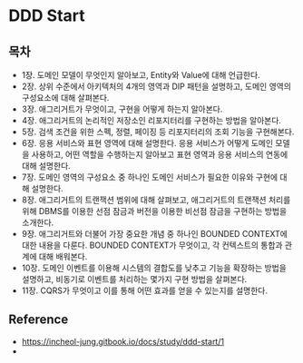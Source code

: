 # DDD Start
## 목차
- 1장. 도메인 모델이 무엇인지 알아보고, Entity와 Value에 대해 언급한다.
- 2장. 상위 수준에서 아키텍처의 4개의 영역과 DIP 패턴을 설명하고, 도메인 영역의 구성요소에 대해 살펴본다.
- 3장. 애그리거트가 무엇이고, 구현을 어떻게 하는지 알아본다.
- 4장. 애그리거트의 논리적인 저장소인 리포지터리를 구현하는 방법을 알아본다.
- 5장. 검색 조건을 위한 스펙, 정렬, 페이징 등 리포지터리의 조회 기능을 구현해본다.
- 6장. 응용 서비스와 표현 영역에 대해 설명한다. 응용 서비스가 어떻게 도메인 모델을 사용하고, 어떤 역할을 수행하는지 알아보고 표현 영역과 응용 서비스의 연동에 대해 설명한다.
- 7장. 도메인 영역의 구성요소 중 하나인 도메인 서비스가 필요한 이유와 구현에 대해 설명한다.
- 8장. 애그리거트의 트랜잭션 범위에 대해 살펴보고, 애그리거트의 트랜잭션 처리를 위해 DBMS를 이용한 선점 잠금과 버전을 이용한 비선점 잠금을 구현하는 방법을 소개한다.
- 9장. 애그리거트와 더불어 가장 중요한 개념 중 하나인 BOUNDED CONTEXT에 대한 내용을 다룬다. BOUNDED CONTEXT가 무엇이고, 각 컨텍스트의 통합과 관계에 대해 배워본다.
- 10장. 도메인 이벤트를 이용해 시스템의 결합도를 낮추고 기능을 확장하는 방법을 설명하고, 비동기로 이벤트를 처리하는 몇가지 구현 방법을 살펴본다.
- 11장. CQRS가 무엇이고 이를 통해 어떤 효과를 얻을 수 있는지를 설명한다.

## Reference
- https://incheol-jung.gitbook.io/docs/study/ddd-start/1
- 
